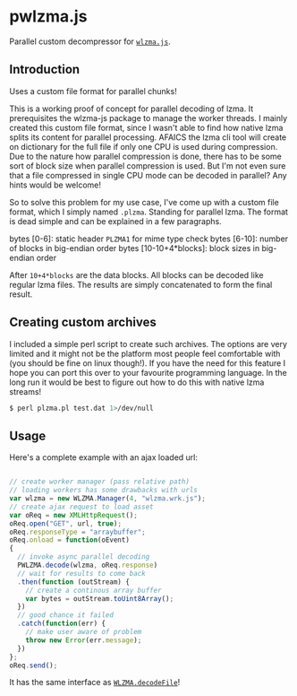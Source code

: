 # pwlzma.js

Parallel custom decompressor for [`wlzma.js`](wlzma.md).

## Introduction

Uses a custom file format for parallel chunks!

This is a working proof of concept for parallel decoding of lzma.
It prerequisites the wlzma-js package to manage the worker threads.
I mainly created this custom file format, since I wasn't able to
find how native lzma splits its content for parallel processing.
AFAICS the lzma cli tool will create on dictionary for the full
file if only one CPU is used during compression. Due to the nature
how parallel compression is done, there has to be some sort of
block size when parallel compression is used. But I'm not even
sure that a file compressed in single CPU mode can be decoded
in parallel? Any hints would be welcome!

So to solve this problem for my use case, I've come up with a
custom file format, which I simply named `.plzma`. Standing
for parallel lzma. The format is dead simple and can be explained
in a few paragraphs.

bytes [0-6]: static header `PLZMA1` for mime type check
bytes [6-10]: number of blocks in big-endian order
bytes [10-10+4*blocks]: block sizes in big-endian order

After `10+4*blocks` are the data blocks. All blocks can
be decoded like regular lzma files. The results are simply
concatenated to form the final result.

## Creating custom archives

I included a simple perl script to create such archives. The options
are very limited and it might not be the platform most people feel
comfortable with (you should be fine on linux though!). If you have
the need for this feature I hope you can port this over to your
favourite programming language. In the long run it would be best
to figure out how to do this with native lzma streams!

```bash
$ perl plzma.pl test.dat 1>/dev/null
```

## Usage

Here's a complete example with an ajax loaded url:

```js

// create worker manager (pass relative path)
// loading workers has some drawbacks with urls
var wlzma = new WLZMA.Manager(4, "wlzma.wrk.js");
// create ajax request to load asset
var oReq = new XMLHttpRequest();
oReq.open("GET", url, true);
oReq.responseType = "arraybuffer";
oReq.onload = function(oEvent)
{
  // invoke async parallel decoding
  PWLZMA.decode(wlzma, oReq.response)
  // wait for results to come back
  .then(function (outStream) {
    // create a continous array buffer
    var bytes = outStream.toUint8Array();
  })
  // good chance it failed
  .catch(function(err) {
    // make user aware of problem
    throw new Error(err.message);
  })
};
oReq.send();
```

It has the same interface as [`WLZMA.decodeFile`](wlzma.md)!

